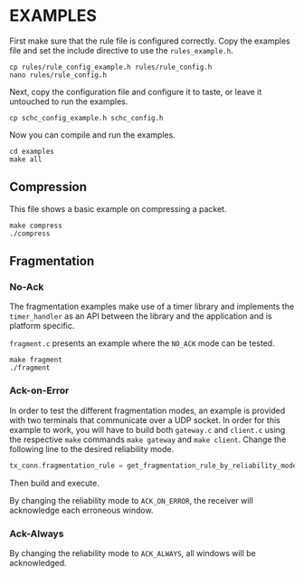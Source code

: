 # EXAMPLES
First make sure that the rule file is configured correctly. Copy the examples file and set the include directive to use the `rules_example.h`.
```
cp rules/rule_config_example.h rules/rule_config.h
nano rules/rule_config.h
```
Next, copy the configuration file and configure it to taste, or leave it untouched to run the examples.
```
cp schc_config_example.h schc_config.h
```

Now you can compile and run the examples.
```
cd examples
make all
```
## Compression
This file shows a basic example on compressing a packet.
```
make compress
./compress
```

## Fragmentation
### No-Ack
The fragmentation examples make use of a timer library and implements the `timer_handler` as an API between the library and the application and is platform specific.

`fragment.c` presents an example where the `NO_ACK` mode can be tested.

```
make fragment
./fragment
```

### Ack-on-Error
In order to test the different fragmentation modes, an example is provided with two terminals that communicate over a UDP socket. In order for this example to work, you will have to build both `gateway.c` and `client.c` using the respective `make` commands `make gateway` and `make client`. Change the following line to the desired reliability mode.
```C
tx_conn.fragmentation_rule = get_fragmentation_rule_by_reliability_mode(schc_rule, NO_ACK, device_id);
```
Then build and execute.

By changing the reliability mode to `ACK_ON_ERROR`, the receiver will acknowledge each erroneous window.

### Ack-Always
By changing the reliability mode to `ACK_ALWAYS`, all windows will be acknowledged.
